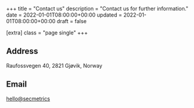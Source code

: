 +++
title = "Contact us"
description = "Contact us for further information."
date = 2022-01-01T08:00:00+00:00
updated = 2022-01-01T08:00:00+00:00
draft = false

[extra]
class = "page single"
+++

## Address

Raufossvegen 40, 2821 Gjøvik, Norway

## Email

[hello@secmetrics](mailto:hello@secmetrics)



